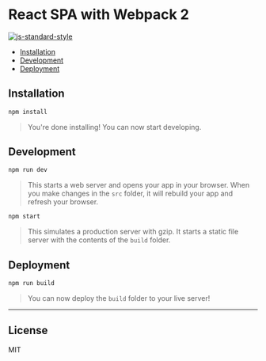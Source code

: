 # React SPA with Webpack 2
[![js-standard-style](https://img.shields.io/badge/code%20style-standard-brightgreen.svg)](https://github.com/feross/standard)

- [Installation](#installation)
- [Development](#development)
- [Deployment](#deployment)

## Installation

```sh
npm install
```

> You're done installing! You can now start developing.

## Development

```sh
npm run dev
```

> This starts a web server and opens your app in your browser. When you make changes in the `src` folder, it will rebuild your app and refresh your browser.

```sh
npm start
```

> This simulates a production server with gzip. It starts a static file server with the contents of the `build` folder.


## Deployment

```sh
npm run build
```

> You can now deploy the `build` folder to your live server!


---


## License

MIT
